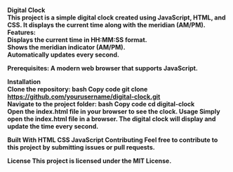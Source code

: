 <b>Digital Clock<b>
<br>
This project is a simple digital clock created using JavaScript, HTML, and CSS. It displays the current time along with the meridian (AM/PM).
<br>
Features:
<br>
Displays the current time in HH:MM:SS format.
<br>
Shows the meridian indicator (AM/PM).
<br>
Automatically updates every second.
<br>

Prerequisites:
<r>
A modern web browser that supports JavaScript.
<br>

Installation
<br>
Clone the repository:
bash
Copy code
git clone https://github.com/yourusername/digital-clock.git
<br>
Navigate to the project folder:
bash
Copy code
cd digital-clock
<br>
Open the index.html file in your browser to see the clock.
Usage
Simply open the index.html file in a browser. The digital clock will display and update the time every second.

Built With
HTML
CSS
JavaScript
Contributing
Feel free to contribute to this project by submitting issues or pull requests.

License
This project is licensed under the MIT License.


